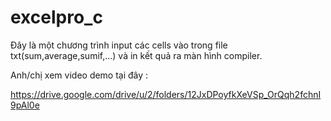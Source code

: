 # excelpro_c

Đây là một chương trình input các cells vào trong file txt(sum,average,sumif,...) và in kết quả ra màn hình compiler.

Anh/chị xem video demo tại đây :

https://drive.google.com/drive/u/2/folders/12JxDPoyfkXeVSp_OrQqh2fchnI9pAl0e
